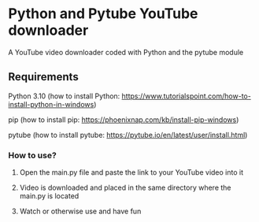 # Python and Pytube YouTube downloader
A YouTube video downloader coded with Python and the pytube module

## Requirements

Python 3.10 (how to install Python: https://www.tutorialspoint.com/how-to-install-python-in-windows)

pip (how to install pip: https://phoenixnap.com/kb/install-pip-windows)

pytube (how to install pytube: https://pytube.io/en/latest/user/install.html)

### How to use?

1. Open the main.py file and paste the link to your YouTube video into it

2. Video is downloaded and placed in the same directory where the main.py is located

3. Watch or otherwise use and have fun
